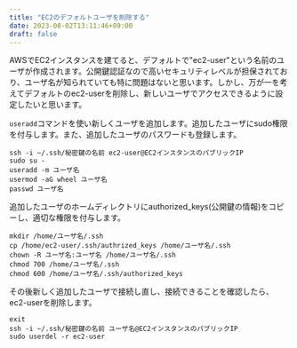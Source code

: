 ```yaml
---
title: "EC2のデフォルトユーザを削除する"
date: 2023-08-02T13:11:46+09:00
draft: false
---
```


AWSでEC2インスタンスを建てると、デフォルトで"ec2-user"という名前のユーザが作成されます。公開鍵認証なので高いセキュリティレベルが担保されており、ユーザ名が知られていても特に問題はないと思います。しかし、万が一を考えてデフォルトのec2-userを削除し、新しいユーザでアクセスできるように設定したいと思います。

`useradd`コマンドを使い新しくユーザを追加します。追加したユーザにsudo権限を付与します。また、追加したユーザのパスワードも登録します。
```
ssh -i ~/.ssh/秘密鍵の名前 ec2-user@EC2インスタンスのパブリックIP
sudo su -
useradd -m ユーザ名
usermod -aG wheel ユーザ名
passwd ユーザ名
```

追加したユーザのホームディレクトリにauthorized_keys(公開鍵の情報)をコピーし、適切な権限を付与します。
```
mkdir /home/ユーザ名/.ssh
cp /home/ec2-user/.ssh/authrized_keys /home/ユーザ名/.ssh
chown -R ユーザ名:ユーザ名 /home/ユーザ名/.ssh
chmod 700 /home/ユーザ名/.ssh
chmod 600 /home/ユーザ名/.ssh/authorized_keys
```

その後新しく追加したユーザで接続し直し、接続できることを確認したら、ec2-userを削除します。
```
exit
ssh -i ~/.ssh/秘密鍵の名前 ユーザ名@EC2インスタンスのパブリックIP
sudo userdel -r ec2-user
```